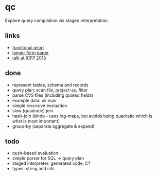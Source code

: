 # qc

Explore query compilation via staged interpretation.

## links
- [functional pearl](https://www.cs.purdue.edu/homes/rompf/papers/rompf-icfp15.pdf)
- [longer form paper](https://namin.seas.harvard.edu/files/namin/files/sql2c_jfp.pdf)
- [talk at ICFP 2015](https://www.youtube.com/watch?v=kGuVlTfoZIY)

## done
- represent tables, schema and records
- query plan: scan file, project-as, filter
- parse CVS files (including quoted fields)
- example data: uk mps
- simple recursive evaluation
- slow (quadratic) join
- hash-join (kinda - uses log-maps, but avoids being quadratic which is what is most important)
- group-by (separate aggregate & expand)

## todo
- push-based evaluation
- simple parser for SQL -> query plan
- staged interpreter; generated code, C?
- types: string and ints

